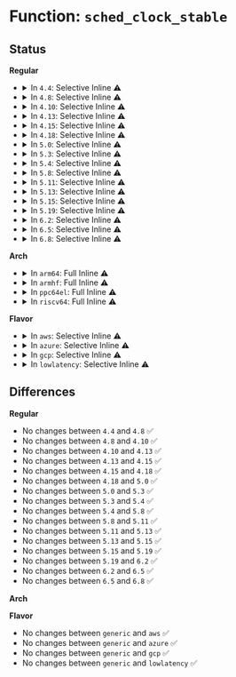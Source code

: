 # Function: <code>sched_clock_stable</code>

## Status
<b>Regular</b>
<ul>
<li>
<details>
<summary>In <code>4.4</code>: Selective Inline ⚠️</summary>

```c
int sched_clock_stable();
```

**Collision:** Unique Global

**Inline:** Selective

**Transformation:** False

**Instances:**

```
In kernel/sched/clock.c (ffffffff810b11b0)
Location: kernel/sched/clock.c:83
Inline: True
Inline callers:
  - kernel/sched/clock.c:__set_sched_clock_stable
  - kernel/sched/clock.c:__clear_sched_clock_stable
  - kernel/sched/clock.c:sched_clock_cpu
  - kernel/sched/clock.c:cpu_clock
Direct callers:
  - arch/x86/events/core.c:arch_perf_update_userpage
  - arch/x86/kernel/tsc.c:tsc_save_sched_clock_state
  - arch/x86/kernel/tsc.c:tsc_restore_sched_clock_state
  - kernel/sched/debug.c:sched_debug_header
  - kernel/sched/debug.c:sched_debug_header
```
**Symbols:**

```
ffffffff810b1270-ffffffff810b1284: sched_clock_stable (STB_GLOBAL)
```
</details>
</li>
<li>
<details>
<summary>In <code>4.8</code>: Selective Inline ⚠️</summary>

```c
int sched_clock_stable();
```

**Collision:** Unique Global

**Inline:** Selective

**Transformation:** False

**Instances:**

```
In kernel/sched/clock.c (ffffffff810b3d27)
Location: kernel/sched/clock.c:84
Inline: True
Inline callers:
  - kernel/sched/clock.c:sched_clock_cpu
  - kernel/sched/clock.c:__clear_sched_clock_stable
  - kernel/sched/clock.c:__set_sched_clock_stable
Direct callers:
  - arch/x86/events/core.c:arch_perf_update_userpage
  - arch/x86/kernel/tsc.c:tsc_restore_sched_clock_state
  - arch/x86/kernel/tsc.c:tsc_save_sched_clock_state
  - kernel/sched/debug.c:sched_debug_header
  - kernel/sched/debug.c:sched_debug_header
```
**Symbols:**

```
ffffffff810b3df0-ffffffff810b3e04: sched_clock_stable (STB_GLOBAL)
```
</details>
</li>
<li>
<details>
<summary>In <code>4.10</code>: Selective Inline ⚠️</summary>

```c
int sched_clock_stable();
```

**Collision:** Unique Global

**Inline:** Selective

**Transformation:** False

**Instances:**

```
In kernel/sched/clock.c (ffffffff810ba367)
Location: kernel/sched/clock.c:84
Inline: True
Inline callers:
  - kernel/sched/clock.c:sched_clock_cpu
  - kernel/sched/clock.c:__clear_sched_clock_stable
  - kernel/sched/clock.c:__set_sched_clock_stable
Direct callers:
  - arch/x86/events/core.c:arch_perf_update_userpage
  - arch/x86/kernel/tsc.c:tsc_restore_sched_clock_state
  - arch/x86/kernel/tsc.c:tsc_save_sched_clock_state
  - kernel/sched/debug.c:sched_debug_header
  - kernel/sched/debug.c:sched_debug_header
```
**Symbols:**

```
ffffffff810ba430-ffffffff810ba444: sched_clock_stable (STB_GLOBAL)
```
</details>
</li>
<li>
<details>
<summary>In <code>4.13</code>: Selective Inline ⚠️</summary>

```c
int sched_clock_stable();
```

**Collision:** Unique Global

**Inline:** Selective

**Transformation:** False

**Instances:**

```
In kernel/sched/clock.c (ffffffff810b4e30)
Location: kernel/sched/clock.c:123
Inline: True
Inline callers:
  - kernel/sched/clock.c:sched_clock_tick_stable
  - kernel/sched/clock.c:clear_sched_clock_stable
Direct callers:
  - arch/x86/events/core.c:arch_perf_update_userpage
  - arch/x86/kernel/tsc.c:tsc_restore_sched_clock_state
  - arch/x86/kernel/tsc.c:tsc_save_sched_clock_state
  - kernel/sched/debug.c:sched_debug_header
  - kernel/sched/debug.c:sched_debug_header
```
**Symbols:**

```
ffffffff810b4d30-ffffffff810b4d44: sched_clock_stable (STB_GLOBAL)
```
</details>
</li>
<li>
<details>
<summary>In <code>4.15</code>: Selective Inline ⚠️</summary>

```c
int sched_clock_stable();
```

**Collision:** Unique Global

**Inline:** Selective

**Transformation:** False

**Instances:**

```
In kernel/sched/clock.c (ffffffff810bc125)
Location: kernel/sched/clock.c:123
Inline: True
Inline callers:
  - kernel/sched/clock.c:sched_clock_tick_stable
  - kernel/sched/clock.c:clear_sched_clock_stable
Direct callers:
  - arch/x86/events/core.c:arch_perf_update_userpage
  - arch/x86/kernel/tsc.c:tsc_restore_sched_clock_state
  - arch/x86/kernel/tsc.c:tsc_save_sched_clock_state
  - kernel/sched/debug.c:sched_debug_header
  - kernel/sched/debug.c:sched_debug_header
```
**Symbols:**

```
ffffffff810bc030-ffffffff810bc044: sched_clock_stable (STB_GLOBAL)
```
</details>
</li>
<li>
<details>
<summary>In <code>4.18</code>: Selective Inline ⚠️</summary>

```c
int sched_clock_stable();
```

**Collision:** Unique Global

**Inline:** Selective

**Transformation:** False

**Instances:**

```
In kernel/sched/clock.c (ffffffff810c37b0)
Location: kernel/sched/clock.c:111
Inline: True
Inline callers:
  - kernel/sched/clock.c:sched_clock_tick_stable
  - kernel/sched/clock.c:clear_sched_clock_stable
Direct callers:
  - arch/x86/events/core.c:arch_perf_update_userpage
  - arch/x86/kernel/tsc.c:tsc_restore_sched_clock_state
  - arch/x86/kernel/tsc.c:tsc_save_sched_clock_state
  - kernel/sched/debug.c:sched_debug_header
  - kernel/sched/debug.c:sched_debug_header
  - kernel/trace/trace.c:tracing_set_default_clock
```
**Symbols:**

```
ffffffff810c36c0-ffffffff810c36d4: sched_clock_stable (STB_GLOBAL)
```
</details>
</li>
<li>
<details>
<summary>In <code>5.0</code>: Selective Inline ⚠️</summary>

```c
int sched_clock_stable();
```

**Collision:** Unique Global

**Inline:** Selective

**Transformation:** False

**Instances:**

```
In kernel/sched/clock.c (ffffffff810cca90)
Location: kernel/sched/clock.c:107
Inline: True
Inline callers:
  - kernel/sched/clock.c:sched_clock_tick_stable
  - kernel/sched/clock.c:clear_sched_clock_stable
Direct callers:
  - arch/x86/events/core.c:arch_perf_update_userpage
  - arch/x86/kernel/tsc.c:tsc_restore_sched_clock_state
  - arch/x86/kernel/tsc.c:tsc_save_sched_clock_state
  - kernel/sched/debug.c:sched_debug_header
  - kernel/sched/debug.c:sched_debug_header
  - kernel/trace/trace.c:tracing_set_default_clock
```
**Symbols:**

```
ffffffff810cc9a0-ffffffff810cc9b4: sched_clock_stable (STB_GLOBAL)
```
</details>
</li>
<li>
<details>
<summary>In <code>5.3</code>: Selective Inline ⚠️</summary>

```c
int sched_clock_stable();
```

**Collision:** Unique Global

**Inline:** Selective

**Transformation:** False

**Instances:**

```
In kernel/sched/clock.c (ffffffff810d4e80)
Location: kernel/sched/clock.c:108
Inline: True
Inline callers:
  - kernel/sched/clock.c:sched_clock_tick_stable
  - kernel/sched/clock.c:clear_sched_clock_stable
Direct callers:
  - arch/x86/events/core.c:arch_perf_update_userpage
  - arch/x86/kernel/tsc.c:tsc_restore_sched_clock_state
  - arch/x86/kernel/tsc.c:tsc_save_sched_clock_state
  - kernel/sched/debug.c:sched_debug_header
  - kernel/sched/debug.c:sched_debug_header
  - kernel/trace/trace.c:tracing_set_default_clock
```
**Symbols:**

```
ffffffff810d4da0-ffffffff810d4dae: sched_clock_stable (STB_GLOBAL)
```
</details>
</li>
<li>
<details>
<summary>In <code>5.4</code>: Selective Inline ⚠️</summary>

```c
int sched_clock_stable();
```

**Collision:** Unique Global

**Inline:** Selective

**Transformation:** False

**Instances:**

```
In kernel/sched/clock.c (ffffffff810df440)
Location: kernel/sched/clock.c:108
Inline: True
Inline callers:
  - kernel/sched/clock.c:sched_clock_tick_stable
  - kernel/sched/clock.c:clear_sched_clock_stable
Direct callers:
  - arch/x86/events/core.c:arch_perf_update_userpage
  - arch/x86/kernel/tsc.c:tsc_restore_sched_clock_state
  - arch/x86/kernel/tsc.c:tsc_save_sched_clock_state
  - kernel/sched/debug.c:sched_debug_header
  - kernel/sched/debug.c:sched_debug_header
  - kernel/trace/trace.c:tracing_set_default_clock
```
**Symbols:**

```
ffffffff810df360-ffffffff810df36e: sched_clock_stable (STB_GLOBAL)
```
</details>
</li>
<li>
<details>
<summary>In <code>5.8</code>: Selective Inline ⚠️</summary>

```c
int sched_clock_stable();
```

**Collision:** Unique Global

**Inline:** Selective

**Transformation:** False

**Instances:**

```
In kernel/sched/clock.c (ffffffff810e7750)
Location: kernel/sched/clock.c:108
Inline: True
Inline callers:
  - kernel/sched/clock.c:sched_clock_tick_stable
  - kernel/sched/clock.c:sched_clock_cpu
  - kernel/sched/clock.c:clear_sched_clock_stable
Direct callers:
  - arch/x86/events/core.c:arch_perf_update_userpage
  - arch/x86/kernel/tsc.c:tsc_restore_sched_clock_state
  - arch/x86/kernel/tsc.c:tsc_save_sched_clock_state
  - kernel/sched/debug.c:sched_debug_header
  - kernel/sched/debug.c:sched_debug_header
  - kernel/trace/ring_buffer.c:rb_handle_timestamp
  - kernel/trace/trace.c:tracing_set_default_clock
```
**Symbols:**

```
ffffffff810e7650-ffffffff810e765e: sched_clock_stable (STB_GLOBAL)
```
</details>
</li>
<li>
<details>
<summary>In <code>5.11</code>: Selective Inline ⚠️</summary>

```c
int sched_clock_stable();
```

**Collision:** Unique Global

**Inline:** Selective

**Transformation:** False

**Instances:**

```
In kernel/sched/clock.c (ffffffff810e5390)
Location: kernel/sched/clock.c:108
Inline: True
Inline callers:
  - kernel/sched/clock.c:sched_clock_tick_stable
  - kernel/sched/clock.c:sched_clock_cpu
  - kernel/sched/clock.c:clear_sched_clock_stable
Direct callers:
  - arch/x86/events/core.c:arch_perf_update_userpage
  - arch/x86/kernel/tsc.c:tsc_restore_sched_clock_state
  - arch/x86/kernel/tsc.c:tsc_save_sched_clock_state
  - kernel/sched/debug.c:sched_debug_header
  - kernel/sched/debug.c:sched_debug_header
  - kernel/trace/ring_buffer.c:rb_add_timestamp
  - kernel/trace/trace.c:tracing_set_default_clock
```
**Symbols:**

```
ffffffff810e5290-ffffffff810e529e: sched_clock_stable (STB_GLOBAL)
```
</details>
</li>
<li>
<details>
<summary>In <code>5.13</code>: Selective Inline ⚠️</summary>

```c
int sched_clock_stable();
```

**Collision:** Unique Global

**Inline:** Selective

**Transformation:** False

**Instances:**

```
In kernel/sched/clock.c (ffffffff810e7340)
Location: kernel/sched/clock.c:108
Inline: True
Inline callers:
  - kernel/sched/clock.c:sched_clock_tick_stable
  - kernel/sched/clock.c:sched_clock_cpu
  - kernel/sched/clock.c:clear_sched_clock_stable
Direct callers:
  - arch/x86/events/core.c:arch_perf_update_userpage
  - arch/x86/kernel/tsc.c:tsc_restore_sched_clock_state
  - arch/x86/kernel/tsc.c:tsc_save_sched_clock_state
  - kernel/sched/debug.c:sched_debug_header
  - kernel/sched/debug.c:sched_debug_header
  - kernel/trace/ring_buffer.c:__rb_reserve_next
  - kernel/trace/trace.c:tracing_set_default_clock
```
**Symbols:**

```
ffffffff810e7240-ffffffff810e724e: sched_clock_stable (STB_GLOBAL)
```
</details>
</li>
<li>
<details>
<summary>In <code>5.15</code>: Selective Inline ⚠️</summary>

```c
int sched_clock_stable();
```

**Collision:** Unique Global

**Inline:** Selective

**Transformation:** False

**Instances:**

```
In kernel/sched/clock.c (ffffffff810fe960)
Location: kernel/sched/clock.c:108
Inline: True
Inline callers:
  - kernel/sched/clock.c:sched_clock_tick_stable
  - kernel/sched/clock.c:sched_clock_cpu
  - kernel/sched/clock.c:clear_sched_clock_stable
Direct callers:
  - arch/x86/events/core.c:arch_perf_update_userpage
  - arch/x86/kernel/tsc.c:tsc_restore_sched_clock_state
  - arch/x86/kernel/tsc.c:tsc_save_sched_clock_state
  - kernel/sched/debug.c:sched_debug_header
  - kernel/sched/debug.c:sched_debug_header
  - kernel/trace/ring_buffer.c:__rb_reserve_next
  - kernel/trace/trace.c:late_trace_init
```
**Symbols:**

```
ffffffff810fe870-ffffffff810fe87b: sched_clock_stable (STB_GLOBAL)
```
</details>
</li>
<li>
<details>
<summary>In <code>5.19</code>: Selective Inline ⚠️</summary>

```c
int sched_clock_stable();
```

**Collision:** Unique Global

**Inline:** Selective

**Transformation:** False

**Instances:**

```
In kernel/sched/build_utility.c (ffffffff81145033)
Location: kernel/sched/clock.c:106
Inline: True
Inline callers:
  - kernel/sched/build_utility.c:sched_debug_header
  - kernel/sched/build_utility.c:sched_clock_tick_stable
  - kernel/sched/build_utility.c:sched_clock_cpu
  - kernel/sched/build_utility.c:clear_sched_clock_stable
Direct callers:
  - arch/x86/events/core.c:arch_perf_update_userpage
  - arch/x86/kernel/tsc.c:tsc_restore_sched_clock_state
  - arch/x86/kernel/tsc.c:tsc_save_sched_clock_state
  - kernel/sched/build_utility.c:sched_debug_header
  - kernel/trace/trace.c:late_trace_init
```
**Symbols:**

```
ffffffff81144e90-ffffffff81144ea3: sched_clock_stable (STB_GLOBAL)
```
</details>
</li>
<li>
<details>
<summary>In <code>6.2</code>: Selective Inline ⚠️</summary>

```c
int sched_clock_stable();
```

**Collision:** Unique Global

**Inline:** Selective

**Transformation:** False

**Instances:**

```
In kernel/sched/build_utility.c (ffffffff811719f3)
Location: kernel/sched/clock.c:106
Inline: True
Inline callers:
  - kernel/sched/build_utility.c:sched_debug_header
  - kernel/sched/build_utility.c:sched_debug_header
  - kernel/sched/build_utility.c:sched_clock_tick_stable
  - kernel/sched/build_utility.c:sched_clock_cpu
  - kernel/sched/build_utility.c:clear_sched_clock_stable
Direct callers:
  - arch/x86/events/core.c:arch_perf_update_userpage
  - arch/x86/kernel/tsc.c:tsc_restore_sched_clock_state
  - arch/x86/kernel/tsc.c:tsc_save_sched_clock_state
  - kernel/trace/trace.c:late_trace_init
```
**Symbols:**

```
ffffffff81172380-ffffffff81172393: sched_clock_stable (STB_GLOBAL)
```
</details>
</li>
<li>
<details>
<summary>In <code>6.5</code>: Selective Inline ⚠️</summary>

```c
int sched_clock_stable();
```

**Collision:** Unique Global

**Inline:** Selective

**Transformation:** False

**Instances:**

```
In kernel/sched/build_utility.c (ffffffff81182e00)
Location: kernel/sched/clock.c:106
Inline: True
Inline callers:
  - kernel/sched/build_utility.c:sched_debug_header
  - kernel/sched/build_utility.c:sched_debug_header
  - kernel/sched/build_utility.c:sched_clock_tick_stable
  - kernel/sched/build_utility.c:sched_clock_cpu
  - kernel/sched/build_utility.c:clear_sched_clock_stable
Direct callers:
  - arch/x86/events/core.c:arch_perf_update_userpage
  - arch/x86/kernel/tsc.c:tsc_restore_sched_clock_state
  - arch/x86/kernel/tsc.c:tsc_save_sched_clock_state
  - kernel/trace/trace.c:late_trace_init
```
**Symbols:**

```
ffffffff81182b90-ffffffff81182ba3: sched_clock_stable (STB_GLOBAL)
```
</details>
</li>
<li>
<details>
<summary>In <code>6.8</code>: Selective Inline ⚠️</summary>

```c
int sched_clock_stable();
```

**Collision:** Unique Global

**Inline:** Selective

**Transformation:** False

**Instances:**

```
In kernel/sched/build_utility.c (ffffffff811916a0)
Location: kernel/sched/clock.c:106
Inline: True
Inline callers:
  - kernel/sched/build_utility.c:sched_debug_header
  - kernel/sched/build_utility.c:sched_debug_header
  - kernel/sched/build_utility.c:sched_clock_tick_stable
  - kernel/sched/build_utility.c:sched_clock_cpu
  - kernel/sched/build_utility.c:clear_sched_clock_stable
Direct callers:
  - arch/x86/events/core.c:arch_perf_update_userpage
  - arch/x86/kernel/tsc.c:tsc_restore_sched_clock_state
  - arch/x86/kernel/tsc.c:tsc_save_sched_clock_state
  - kernel/trace/ring_buffer.c:rb_add_timestamp
  - kernel/trace/trace.c:late_trace_init
```
**Symbols:**

```
ffffffff81191410-ffffffff81191423: sched_clock_stable (STB_GLOBAL)
```
</details>
</li>
</ul>
<b>Arch</b>
<ul>
<li>
<details>
<summary>In <code>arm64</code>: Full Inline ⚠️</summary>

**Collision:** Unique Static

**Inline:** Full

**Transformation:** False

**Instances:**

```
In kernel/trace/ring_buffer.c (0)
Location: kernel/trace/ring_buffer.c:2408
Inline: True
```
</details>
</li>
<li>
<details>
<summary>In <code>armhf</code>: Full Inline ⚠️</summary>

**Collision:** Unique Static

**Inline:** Full

**Transformation:** False

**Instances:**

```
In kernel/trace/ring_buffer.c (0)
Location: kernel/trace/ring_buffer.c:2408
Inline: True
```
</details>
</li>
<li>
<details>
<summary>In <code>ppc64el</code>: Full Inline ⚠️</summary>

**Collision:** Unique Static

**Inline:** Full

**Transformation:** False

**Instances:**

```
In kernel/trace/ring_buffer.c (0)
Location: kernel/trace/ring_buffer.c:2408
Inline: True
```
</details>
</li>
<li>
<details>
<summary>In <code>riscv64</code>: Full Inline ⚠️</summary>

**Collision:** Unique Static

**Inline:** Full

**Transformation:** False

**Instances:**

```
In kernel/trace/ring_buffer.c (0)
Location: kernel/trace/ring_buffer.c:2408
Inline: True
```
</details>
</li>
</ul>
<b>Flavor</b>
<ul>
<li>
<details>
<summary>In <code>aws</code>: Selective Inline ⚠️</summary>

```c
int sched_clock_stable();
```

**Collision:** Unique Global

**Inline:** Selective

**Transformation:** False

**Instances:**

```
In kernel/sched/clock.c (ffffffff810d9630)
Location: kernel/sched/clock.c:108
Inline: True
Inline callers:
  - kernel/sched/clock.c:sched_clock_tick_stable
  - kernel/sched/clock.c:clear_sched_clock_stable
Direct callers:
  - arch/x86/events/core.c:arch_perf_update_userpage
  - arch/x86/kernel/tsc.c:tsc_restore_sched_clock_state
  - arch/x86/kernel/tsc.c:tsc_save_sched_clock_state
  - kernel/sched/debug.c:sched_debug_header
  - kernel/sched/debug.c:sched_debug_header
  - kernel/trace/trace.c:tracing_set_default_clock
```
**Symbols:**

```
ffffffff810d9550-ffffffff810d955e: sched_clock_stable (STB_GLOBAL)
```
</details>
</li>
<li>
<details>
<summary>In <code>azure</code>: Selective Inline ⚠️</summary>

```c
int sched_clock_stable();
```

**Collision:** Unique Global

**Inline:** Selective

**Transformation:** False

**Instances:**

```
In kernel/sched/clock.c (ffffffff810c8010)
Location: kernel/sched/clock.c:108
Inline: True
Inline callers:
  - kernel/sched/clock.c:sched_clock_tick_stable
  - kernel/sched/clock.c:clear_sched_clock_stable
Direct callers:
  - arch/x86/events/core.c:arch_perf_update_userpage
  - arch/x86/kernel/tsc.c:tsc_restore_sched_clock_state
  - arch/x86/kernel/tsc.c:tsc_save_sched_clock_state
  - kernel/sched/debug.c:sched_debug_header
  - kernel/sched/debug.c:sched_debug_header
  - kernel/trace/trace.c:tracing_set_default_clock
```
**Symbols:**

```
ffffffff810c7f30-ffffffff810c7f3e: sched_clock_stable (STB_GLOBAL)
```
</details>
</li>
<li>
<details>
<summary>In <code>gcp</code>: Selective Inline ⚠️</summary>

```c
int sched_clock_stable();
```

**Collision:** Unique Global

**Inline:** Selective

**Transformation:** False

**Instances:**

```
In kernel/sched/clock.c (ffffffff810d5970)
Location: kernel/sched/clock.c:108
Inline: True
Inline callers:
  - kernel/sched/clock.c:sched_clock_tick_stable
  - kernel/sched/clock.c:clear_sched_clock_stable
Direct callers:
  - arch/x86/events/core.c:arch_perf_update_userpage
  - arch/x86/kernel/tsc.c:tsc_restore_sched_clock_state
  - arch/x86/kernel/tsc.c:tsc_save_sched_clock_state
  - kernel/sched/debug.c:sched_debug_header
  - kernel/sched/debug.c:sched_debug_header
  - kernel/trace/trace.c:tracing_set_default_clock
```
**Symbols:**

```
ffffffff810d5890-ffffffff810d589e: sched_clock_stable (STB_GLOBAL)
```
</details>
</li>
<li>
<details>
<summary>In <code>lowlatency</code>: Selective Inline ⚠️</summary>

```c
int sched_clock_stable();
```

**Collision:** Unique Global

**Inline:** Selective

**Transformation:** False

**Instances:**

```
In kernel/sched/clock.c (ffffffff810e1260)
Location: kernel/sched/clock.c:108
Inline: True
Inline callers:
  - kernel/sched/clock.c:sched_clock_tick_stable
  - kernel/sched/clock.c:clear_sched_clock_stable
Direct callers:
  - arch/x86/events/core.c:arch_perf_update_userpage
  - arch/x86/kernel/tsc.c:tsc_restore_sched_clock_state
  - arch/x86/kernel/tsc.c:tsc_save_sched_clock_state
  - kernel/sched/debug.c:sched_debug_header
  - kernel/sched/debug.c:sched_debug_header
  - kernel/trace/trace.c:tracing_set_default_clock
```
**Symbols:**

```
ffffffff810e1180-ffffffff810e118e: sched_clock_stable (STB_GLOBAL)
```
</details>
</li>
</ul>

## Differences
<b>Regular</b>
<ul>
<li>
No changes between <code>4.4</code> and <code>4.8</code> ✅
</li>
<li>
No changes between <code>4.8</code> and <code>4.10</code> ✅
</li>
<li>
No changes between <code>4.10</code> and <code>4.13</code> ✅
</li>
<li>
No changes between <code>4.13</code> and <code>4.15</code> ✅
</li>
<li>
No changes between <code>4.15</code> and <code>4.18</code> ✅
</li>
<li>
No changes between <code>4.18</code> and <code>5.0</code> ✅
</li>
<li>
No changes between <code>5.0</code> and <code>5.3</code> ✅
</li>
<li>
No changes between <code>5.3</code> and <code>5.4</code> ✅
</li>
<li>
No changes between <code>5.4</code> and <code>5.8</code> ✅
</li>
<li>
No changes between <code>5.8</code> and <code>5.11</code> ✅
</li>
<li>
No changes between <code>5.11</code> and <code>5.13</code> ✅
</li>
<li>
No changes between <code>5.13</code> and <code>5.15</code> ✅
</li>
<li>
No changes between <code>5.15</code> and <code>5.19</code> ✅
</li>
<li>
No changes between <code>5.19</code> and <code>6.2</code> ✅
</li>
<li>
No changes between <code>6.2</code> and <code>6.5</code> ✅
</li>
<li>
No changes between <code>6.5</code> and <code>6.8</code> ✅
</li>
</ul>
<b>Arch</b>
<ul>
</ul>
<b>Flavor</b>
<ul>
<li>
No changes between <code>generic</code> and <code>aws</code> ✅
</li>
<li>
No changes between <code>generic</code> and <code>azure</code> ✅
</li>
<li>
No changes between <code>generic</code> and <code>gcp</code> ✅
</li>
<li>
No changes between <code>generic</code> and <code>lowlatency</code> ✅
</li>
</ul>
